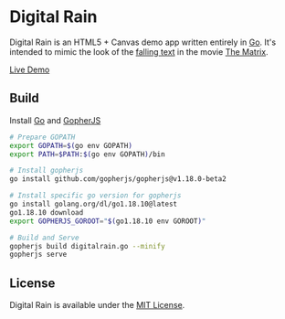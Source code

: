 Digital Rain
============

Digital Rain is an HTML5 + Canvas demo app written entirely in [Go](http://golang.org/).
It's intended to mimic the look of the [falling text](https://www.youtube.com/watch?v=rpWrtXyEAN0) in the movie [The Matrix](http://www.imdb.com/title/tt0133093/).

[Live Demo](http://tidwall.com/digitalrain/)

Build
-----

Install [Go](http://golang.org/) and [GopherJS](http://github.com/gopherjs/gopherjs)

```bash
# Prepare GOPATH
export GOPATH=$(go env GOPATH)
export PATH=$PATH:$(go env GOPATH)/bin

# Install gopherjs
go install github.com/gopherjs/gopherjs@v1.18.0-beta2

# Install specific go version for gopherjs
go install golang.org/dl/go1.18.10@latest
go1.18.10 download
export GOPHERJS_GOROOT="$(go1.18.10 env GOROOT)"

# Build and Serve
gopherjs build digitalrain.go --minify
gopherjs serve
```

License
-------

Digital Rain is available under the [MIT License](LICENSE).
